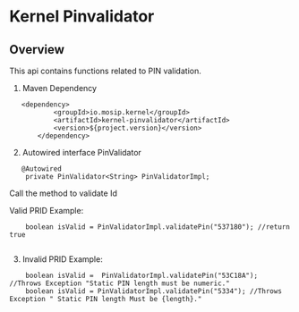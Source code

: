 # Kernel Pinvalidator

## Overview
This api contains functions related to PIN validation.

1. Maven Dependency 
 
 ```
 	<dependency>
			<groupId>io.mosip.kernel</groupId>
			<artifactId>kernel-pinvalidator</artifactId>
			<version>${project.version}</version>
		</dependency>

 ```
 
2. Autowired interface PinValidator 

```
   @Autowired
	private PinValidator<String> PinValidatorImpl;

```

  Call the method to validate Id

  Valid PRID Example:
 
```
	boolean isValid = PinValidatorImpl.validatePin("537180"); //return true
	
```
 
3. Invalid PRID Example:
 
```
 	boolean isValid =  PinValidatorImpl.validatePin("53C18A"); //Throws Exception "Static PIN length must be numeric."
 	boolean isValid = PinValidatorImpl.validatePin("5334"); //Throws Exception " Static PIN length Must be {length}."
 	
```
